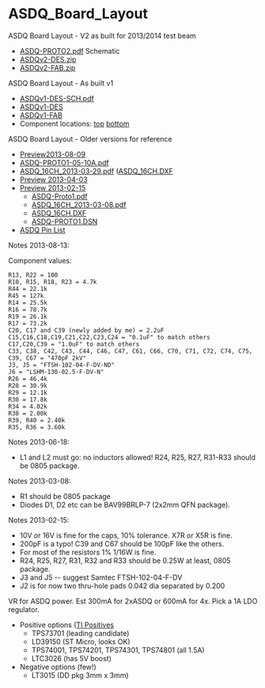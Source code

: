 # ASDQ_Board_Layout
ASDQ Board Layout - V2 as built for 2013/2014 test beam

 * [ASDQ-PROTO2.pdf](http://ohm.bu.edu/~hazen/G-2/ASDQ/ASDQ-PROTO2.pdf) Schematic
 * [ASDQv2-DES.zip](http://ohm.bu.edu/~hazen/G-2/ASDQ/ASDQv2-DES.zip)
 * [ASDQv2-FAB.zip](http://ohm.bu.edu/~hazen/G-2/ASDQ/ASDQv2-FAB.zip)


ASDQ Board Layout - As built v1

 * [ASDQv1-DES-SCH.pdf](http://ohm.bu.edu/~hazen/G-2/ASDQ/V1_Build/ASDQv1-DES-SCH.pdf)
 * [ASDQv1-DES](http://ohm.bu.edu/~hazen/G-2/ASDQ/V1_Build/ASDQv1-DES/)
 * [ASDQv1-FAB](http://ohm.bu.edu/~hazen/G-2/ASDQ/V1_Build/ASDQv1-FAB/)
 * Component locations:  [top](http://ohm.bu.edu/~hazen/G-2/ASDQ/asy_top.png) [bottom](http://ohm.bu.edu/~hazen/G-2/ASDQ/asy_bot.png)

ASDQ Board Layout - Older versions for reference

 * [Preview2013-08-09](http://ohm.bu.edu/~hazen/G-2/ASDQ/Preview2013-08-09/)
 * [ASDQ-PROTO1-05-10A.pdf](http://ohm.bu.edu/~hazen/G-2/ASDQ-PROTO1-05-10A.pdf)
 * [ASDQ_16CH_2013-03-29.pdf](http://ohm.bu.edu/~hazen/G-2/Models/ASDQ_16CH_2013-03-29.pdf)
([ASDQ_16CH.DXF](http://ohm.bu.edu/~hazen/G-2/Models/ASDQ_16CH.DXF)
 * [Preview 2013-04-03](http://ohm.bu.edu/~hazen/G-2/ASDQ/Preview2013-04-03/)
 * [Preview 2013-02-15](http://ohm.bu.edu/~hazen/G-2/ASDQ/Preview2013-02-15/)
   * [ASDQ-Proto1.pdf](http://ohm.bu.edu/~hazen/G-2/ASDQ/Preview2013-02-15/ASDQ-Proto1.pdf)
   * [ASDQ_16CH_2013-03-08.pdf](http://ohm.bu.edu/~hazen/G-2/ASDQ/Preview2013-02-15/ASDQ_16CH_2013-03-08.pdf)
   * [ASDQ_16CH.DXF](http://ohm.bu.edu/~hazen/G-2/ASDQ/Preview2013-02-15/ASDQ_16CH.DXF)
   * [ASDQ-PROTO1.DSN](http://ohm.bu.edu/~hazen/G-2/ASDQ/Preview2013-02-15/ASDQ-PROTO1.DSN)
 * [ASDQ Pin List](https://docs.google.com/spreadsheet/ccc?key=0AlkcEtLoMLBZdHF4M3BGUExoeUp1ck5qZlJ1NHJhRHc&usp=sharing)

Notes 2013-08-13:

Component values:

```
R13, R22 = 100
R10, R15, R18, R23 = 4.7k
R44 = 22.1k
R45 = 127k
R14 = 25.5k
R16 = 78.7k
R19 = 26.1k
R17 = 73.2k
C20, C17 and C39 (newly added by me) = 2.2uF
C15,C16,C18,C19,C21,C22,C23,C24 = "0.1uF" to match others
C17,C20,C39 = "1.0uF" to match others
C33, C38, C42, C43, C44, C46, C47, C61, C66, C70, C71, C72, C74, C75, C39, C67 = "470pF 2kV"
J3, J5 = "FTSH-102-04-F-DV-ND"
J6 = "LSHM-130-02.5-F-DV-N"
R26 = 46.4k
R28 = 30.9k
R29 = 12.1k
R30 = 17.8k
R34 = 4.02k
R38 = 2.00k
R39, R40 = 2.40k
R35, R36 = 3.60k
```

Notes 2013-06-18:

 * L1 and L2 must go:  no inductors allowed!
R24, R25, R27, R31-R33 should be 0805 package.

Notes 2013-03-08:

 * R1 should be 0805 package
 * Diodes D1, D2 etc can be BAV99BRLP-7 (2x2mm QFN package).

Notes 2013-02-15:

 * 10V or 16V is fine for the caps, 10% tolerance.  X7R or X5R is fine.
 * 200pF is a typo!  C39 and C67 should be 100pF like the others.
 * For most of the resistors 1% 1/16W is fine.
 * R24, R25, R27, R31, R32 and R33 should be 0.25W at least, 0805 package.
 * J3 and J5 -- suggest Samtec FTSH-102-04-F-DV
 * J2 is for now two thru-hole pads 0.042 dia separated by 0.200

VR for ASDQ power.  Est 300mA for 2xASDQ or 600mA for 4x.  Pick a 1A LDO regulator.
 * Positive options ([TI Positives](http://goo.gl/1Z6of)
   * TPS73701 (leading candidate)
   * LD39150 (ST Micro, looks OK)
   * TPS74001, TPS74201, TPS74301, TPS74801 (all 1.5A)
   * LTC3026 (has 5V boost)
 * Negative options (few!)
   * LT3015 (DD pkg 3mm x 3mm)

